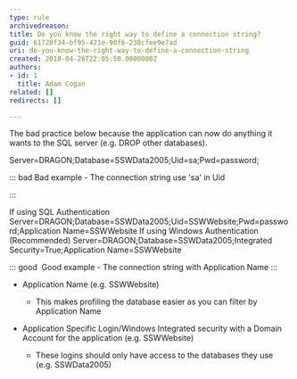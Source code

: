 ```yaml
---
type: rule
archivedreason: 
title: Do you know the right way to define a connection string?
guid: 61720f34-bf95-421e-90f6-238cfee9e7ad
uri: do-you-know-the-right-way-to-define-a-connection-string
created: 2018-04-26T22:05:50.0000000Z
authors:
- id: 1
  title: Adam Cogan
related: []
redirects: []

---
```


The bad practice below because the application can now do anything it wants to the SQL server (e.g. DROP other databases). 

Server=DRAGON;Database=SSWData2005;Uid=sa;Pwd=password;



::: bad
Bad example - The connection string use 'sa' in Uid 

:::



<!--endintro-->

If using SQL Authentication
Server=DRAGON;Database=SSWData2005;Uid=SSWWebsite;Pwd=password;Application Name=SSWWebsite 
If using Windows Authentication (Recommended)
Server=DRAGON;Database=SSWData2005;Integrated Security=True;Application Name=SSWWebsite


::: good
 Good example - The connection string with Application Name
:::



* Application Name (e.g. SSWWebsite)

    * This makes profiling the database easier as you can filter by Application Name
* Application Specific Login/Windows Integrated security with a Domain Account for the application (e.g. SSWWebsite)
    * These logins should only have access to the databases they use (e.g. SSWData2005)
